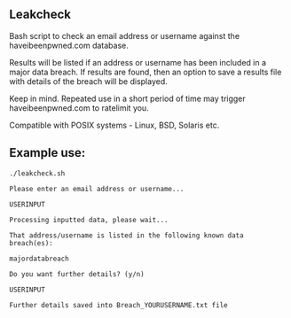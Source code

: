## Leakcheck

Bash script to check an email address or username against the haveibeenpwned.com database. 

Results will be listed if an address or username has been included in a major data breach. If results are found, then an option to save a results file with details of the breach will be displayed.

Keep in mind. Repeated use in a short period of time may trigger haveibeenpwned.com to ratelimit you.

Compatible with POSIX systems - Linux, BSD, Solaris etc.

## Example use:

`./leakcheck.sh`

`Please enter an email address or username...`

`USERINPUT`

`Processing inputted data, please wait...`
 
`That address/username is listed in the following known data breach(es):`

`majordatabreach`

`Do you want further details? (y/n)`

`USERINPUT`

`Further details saved into Breach_YOURUSERNAME.txt file`
